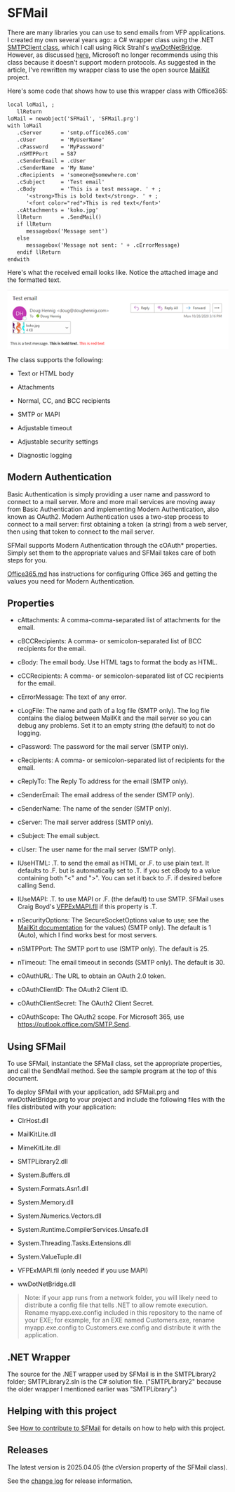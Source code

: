# SFMail

There are many libraries you can use to send emails from VFP applications. I created my own several years ago: a C# wrapper class using the .NET <a href="https://docs.microsoft.com/en-us/dotnet/api/system.net.mail.smtpclient?view=netcore-3.1" target="_blank">SMTPClient class</a>, which I call using Rick Strahl's <a href="https://github.com/RickStrahl/wwDotnetBridge" target="_blank">wwDotNetBridge</a>. However, as discussed <a href="https://www.infoq.com/news/2017/04/MailKit-MimeKit-Official/" target="_blank">here</a>, Microsoft no longer recommends using this class because it doesn't support modern protocols. As suggested in the article, I've rewritten my wrapper class to use the open source <a href="https://github.com/jstedfast/MailKit" target="_blank">MailKit</a> project.

Here's some code that shows how to use this wrapper class with Office365:

```FoxPro
local loMail, ;
   llReturn
loMail = newobject('SFMail', 'SFMail.prg')
with loMail
   .cServer      = 'smtp.office365.com'
   .cUser        = 'MyUserName'
   .cPassword    = 'MyPassword'
   .nSMTPPort    = 587
   .cSenderEmail = .cUser
   .cSenderName  = 'My Name'
   .cRecipients  = 'someone@somewhere.com'
   .cSubject     = 'Test email'
   .cBody        = 'This is a test message. ' + ;
      '<strong>This is bold text</strong>. ' + ;
      '<font color="red">This is red text</font>'
   .cAttachments = 'koko.jpg'
   llReturn      = .SendMail()
   if llReturn
      messagebox('Message sent')
   else
      messagebox('Message not sent: ' + .cErrorMessage)
   endif llReturn
endwith
```

Here's what the received email looks like. Notice the attached image and the formatted text.

![](docs/sfmail.png)

The class supports the following:

* Text or HTML body

* Attachments

* Normal, CC, and BCC recipients

* SMTP or MAPI

* Adjustable timeout

* Adjustable security settings

* Diagnostic logging

## Modern Authentication

Basic Authentication is simply providing a user name and password to connect to a mail server. More and more mail services are moving away from Basic Authentication and implementing Modern Authentication, also known as OAuth2. Modern Authentication uses a two-step process to connect to a mail server: first obtaining a token (a string) from a web server, then using that token to connect to the mail server.

SFMail supports Modern Authentication through the cOAuth* properties. Simply set them to the appropriate values and SFMail takes care of both steps for you.

<a href="ModernAuth/Office365.md" target="_blank">Office365.md</a> has instructions for configuring Office 365 and getting the values you need for Modern Authentication.

## Properties

* cAttachments: A comma-comma-separated list of attachments for the email.

* cBCCRecipients: A comma- or semicolon-separated list of BCC recipients for the email.

* cBody: The email body. Use HTML tags to format the body as HTML.

* cCCRecipients: A comma- or semicolon-separated list of CC recipients for the email.

* cErrorMessage: The text of any error.

* cLogFile: The name and path of a log file (SMTP only). The log file contains the dialog between MailKit and the mail server so you can debug any problems. Set it to an empty string (the default) to not do logging.

* cPassword: The password for the mail server (SMTP only).

* cRecipients: A comma- or semicolon-separated list of recipients for the email.

* cReplyTo: The Reply To address for the email (SMTP only).

* cSenderEmail: The email address of the sender (SMTP only).

* cSenderName: The name of the sender (SMTP only).

* cServer: The mail server address (SMTP only).

* cSubject: The email subject.

* cUser: The user name for the mail server (SMTP only).

* lUseHTML: .T. to send the email as HTML or .F. to use plain text. It defaults to .F. but is automatically set to .T. if you set cBody to a value containing both "<" and ">". You can set it back to .F. if desired before calling Send.

* lUseMAPI: .T. to use MAPI or .F. (the default) to use SMTP. SFMail uses Craig Boyd's <a href="https://www.sweetpotatosoftware.com/blog/index.php/2007/06/09/updated-visual-foxpro-extended-mapi-fll/" target="_blank">VFPExMAPI.fll</a> if this property is .T.

* nSecurityOptions: The SecureSocketOptions value to use; see the <a href="http://www.mimekit.net/docs/html/T_MailKit_Security_SecureSocketOptions.htm" target="_blank">MailKit documentation</a> for the values) (SMTP only). The default is 1 (Auto), which I find works best for most servers.

* nSMTPPort: The SMTP port to use (SMTP only). The default is 25.

* nTimeout: The email timeout in seconds (SMTP only). The default is 30.

* cOAuthURL: The URL to obtain an OAuth 2.0 token.

* cOAuthClientID: The OAuth2 Client ID.

* cOAuthClientSecret: The OAuth2 Client Secret.

* cOAuthScope: The OAuth2 scope. For Microsoft 365, use https://outlook.office.com/SMTP.Send.

## Using SFMail

To use SFMail, instantiate the SFMail class, set the appropriate properties, and call the SendMail method. See the sample program at the top of this document.

To deploy SFMail with your application, add SFMail.prg and wwDotNetBridge.prg to your project and include the following files with the files distributed with your application:

* ClrHost.dll

* MailKitLite.dll

* MimeKitLite.dll

* SMTPLibrary2.dll

* System.Buffers.dll

* System.Formats.Asn1.dll

* System.Memory.dll

* System.Numerics.Vectors.dll

* System.Runtime.CompilerServices.Unsafe.dll

* System.Threading.Tasks.Extensions.dll

* System.ValueTuple.dll

* VFPExMAPI.fll (only needed if you use MAPI)

* wwDotNetBridge.dll

> Note: if your app runs from a network folder, you will likely need to distribute a config file that tells .NET to allow remote execution. Rename myapp.exe.config included in this repository to the name of your EXE; for example, for an EXE named Customers.exe, rename myapp.exe.config to Customers.exe.config and distribute it with the application.

## .NET Wrapper

The source for the .NET wrapper used by SFMail is in the SMTPLibrary2 folder; SMTPLibrary2.sln is the C# solution file. ("SMTPLibrary2" because the older wrapper I mentioned earlier was "SMTPLibrary".)

## Helping with this project

See [How to contribute to SFMail](.github/CONTRIBUTING.md) for details on how to help with this project.

## Releases

The latest version is 2025.04.05 (the cVersion property of the SFMail class).

See the [change log](ChangeLog.md) for release information.
